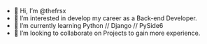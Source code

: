 - 👋 Hi, I’m @thefrsx
- 👀 I’m interested in develop my career as a Back-end Developer.
- 🌱 I’m currently learning Python // Django // PySide6
- 💞️ I’m looking to collaborate on Projects to gain more experience.

